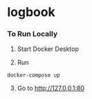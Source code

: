 # logbook

### To Run Locally

1. Start Docker Desktop

2. Run
```
docker-compose up
```

3. Go to http://127.0.0.1:80
